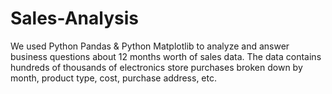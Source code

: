 # Sales-Analysis
 We used Python Pandas & Python Matplotlib to analyze and answer business questions about 12 months worth of sales data. 
 The data contains hundreds of thousands of electronics store purchases broken down by month, product type, cost, purchase address, etc. 
